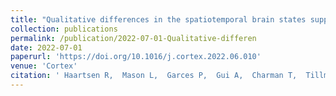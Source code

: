```yaml
---
title: "Qualitative differences in the spatiotemporal brain states supporting configural face processing emerge in adolescence in autism."
collection: publications
permalink: /publication/2022-07-01-Qualitative-differen
date: 2022-07-01
paperurl: 'https://doi.org/10.1016/j.cortex.2022.06.010'
venue: 'Cortex'
citation: ' Haartsen R,  Mason L,  Garces P,  Gui A,  Charman T,  Tillmann J,  Johnson MH,  Buitelaar JK,  Loth E,  Murphy D,  Jones EJH,  EU-AIMS group, &quot;Qualitative differences in the spatiotemporal brain states supporting configural face processing emerge in adolescence in autism..&quot; Cortex; a journal devoted to the study of the nervous system and behavior, 2022.'
---
```

